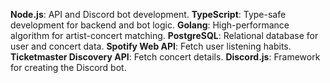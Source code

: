 **Node.js**: API and Discord bot development.
**TypeScript**: Type-safe development for backend and bot logic.
**Golang**: High-performance algorithm for artist-concert matching.
**PostgreSQL**: Relational database for user and concert data.
**Spotify Web API**: Fetch user listening habits.
**Ticketmaster Discovery API**: Fetch concert details.
**Discord.js**: Framework for creating the Discord bot.
